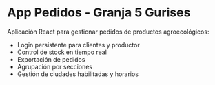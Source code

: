 # App Pedidos - Granja 5 Gurises

Aplicación React para gestionar pedidos de productos agroecológicos:
- Login persistente para clientes y productor
- Control de stock en tiempo real
- Exportación de pedidos
- Agrupación por secciones
- Gestión de ciudades habilitadas y horarios
